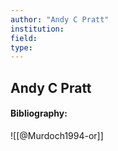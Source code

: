 ```yaml
---
author: "Andy C Pratt"
institution:
field:
type:
---
```


## Andy C Pratt
#### Bibliography:

![[@Murdoch1994-or]]